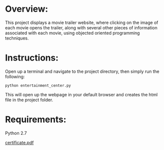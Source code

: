 # Overview:
This project displays a movie trailer website, where clicking on the image of each movie opens the trailer,
along with several other pieces of information associated with each movie, using objected oriented programming
techniques.

# Instructions:
Open up a terminal and navigate to the project directory, then simply run the following:
	
	python entertainment_center.py

This will open up the webpage in your default browser and creates the html file in the project folder.

# Requirements:
Python 2.7

[certificate.pdf](http://xkal36.github.io/Course_Projects/Movie_Trailer_Website/certificate.pdf)
